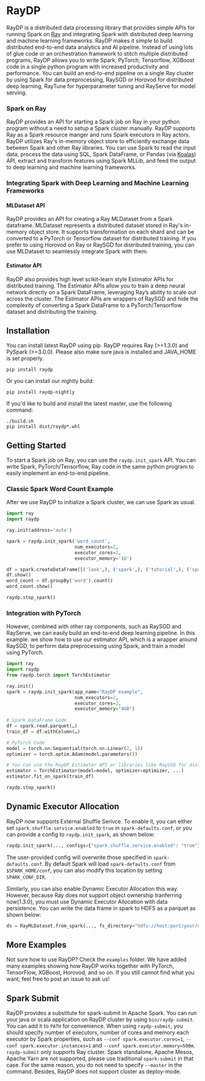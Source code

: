 # RayDP

RayDP is a distributed data processing library that provides simple APIs for running Spark on [Ray](https://github.com/ray-project/ray) and integrating Spark with distributed deep learning and machine learning frameworks. RayDP makes it simple to build distributed end-to-end data analytics and AI pipeline. Instead of using lots of glue code or an orchestration framework to stitch multiple distributed programs, RayDP allows you to write Spark, PyTorch, Tensorflow, XGBoost code in a single python program with increased productivity and performance. You can build an end-to-end pipeline on a single Ray cluster by using Spark for data preprocessing, RaySGD or Horovod for distributed deep learning, RayTune for hyperparameter tuning and RayServe for model serving.

### Spark on Ray

RayDP provides an API for starting a Spark job on Ray in your python program without a need to setup a Spark cluster manually. RayDP supports Ray as a Spark resource manger and runs Spark executors in Ray actors. RayDP utilizes Ray's in-memory object store to efficiently exchange data between Spark and other Ray libraries. You can use Spark to read the input data, process the data using SQL, Spark DataFrame, or Pandas (via [Koalas](https://github.com/databricks/koalas)) API, extract and transform features using Spark MLLib, and feed the output to deep learning and machine learning frameworks.

### Integrating Spark with Deep Learning and Machine Learning Frameworks

#### MLDataset API
RayDP provides an API for creating a Ray MLDataset from a Spark dataframe. MLDataset represents a distributed dataset stored in Ray's in-memory object store. It supports transformation on each shard and can be converted to a PyTorch or Tensorflow dataset for distributed training. If you prefer to using Horovod on Ray or RaySGD for distributed training, you can use MLDataset to seamlessly integrate Spark with them.

#### Estimator API
RayDP also provides high level scikit-learn style Estimator APIs for distributed training. The Estimator APIs allow you to train a deep neural network directly on a Spark DataFrame, leveraging Ray’s ability to scale out across the cluster. The Estimator APIs are wrappers of RaySGD and hide the complexity of converting a Spark DataFrame to a PyTorch/Tensorflow dataset and distributing the training.

## Installation


You can install latest RayDP using pip. RayDP requires Ray (>=1.3.0) and PySpark (>=3.0.0). Please also make sure java is installed and JAVA_HOME is set properly.
```shell
pip install raydp
```

Or you can install our nightly build:
```shell
pip install raydp-nightly
```

If you'd like to build and install the latest master, use the following command:

```shell
./build.sh
pip install dist/raydp*.whl
```

## Getting Started
To start a Spark job on Ray, you can use the `raydp.init_spark` API. You can write Spark, PyTorch/Tensorflow, Ray code in the same python program to easily implement an end-to-end pipeline.

### Classic Spark Word Count Example
After we use RayDP to initialize a Spark cluster, we can use Spark as usual. 
```python
import ray
import raydp

ray.init(address='auto')

spark = raydp.init_spark('word_count',
                         num_executors=2,
                         executor_cores=2,
                         executor_memory='1G')

df = spark.createDataFrame([('look',), ('spark',), ('tutorial',), ('spark',), ('look', ), ('python', )], ['word'])
df.show()
word_count = df.groupBy('word').count()
word_count.show()

raydp.stop_spark()
```

### Integration with PyTorch
However, combined with other ray components, such as RaySGD and RayServe, we can easily build an end-to-end deep learning pipeline. In this example. we show how to use our estimator API, which is a wrapper around RaySGD, to perform data preprocessing using Spark, and train a model using PyTorch.
```python
import ray
import raydp
from raydp.torch import TorchEstimator

ray.init()
spark = raydp.init_spark(app_name="RayDP example",
                         num_executors=2,
                         executor_cores=2,
                         executor_memory="4GB")
                         
# Spark DataFrame Code 
df = spark.read.parquet(…) 
train_df = df.withColumn(…)

# PyTorch Code 
model = torch.nn.Sequential(torch.nn.Linear(2, 1)) 
optimizer = torch.optim.Adam(model.parameters())

# You can use the RayDP Estimator API or libraries like RaySGD for distributed training.
estimator = TorchEstimator(model=model, optimizer=optimizer, ...) 
estimator.fit_on_spark(train_df)

raydp.stop_spark()
```

## Dynamic Executor Allocation
RayDP now supports External Shuffle Serivce. To enable it, you can either set `spark.shuffle.service.enabled` to `true` in `spark-defaults.conf`, or you can provide a config to `raydp.init_spark`, as shown below:
```python
raydp.init_spark(..., configs={"spark.shuffle.service.enabled": "true"})
```
The user-provided config will overwrite those specified in `spark-defaults.conf`. By default Spark will load `spark-defaults.conf` from `$SPARK_HOME/conf`, you can also modify this location by setting `SPARK_CONF_DIR`.

Similarly, you can also enable Dynamic Executor Allocation this way. However, because Ray does not support object ownership tranferring now(1.3.0), you must use Dynamic Executor Allocation with data persistence. You can write the data frame in spark to HDFS as a parquet as shown below:
```python
ds = RayMLDataset.from_spark(..., fs_directory="hdfs://host:port/your/directory")
```

## More Examples
Not sure how to use RayDP? Check the `examples` folder. We have added many examples showing how RayDP works together with PyTorch, TensorFlow, XGBoost, Horovod, and so on. If you still cannot find what you want, feel free to post an issue to ask us!

## Spark Submit
RayDP provides a substitute for spark-submit in Apache Spark. You can run your java or scala application on RayDP cluster by using `bin/raydp-submit`. You can add it to `PATH` for convenience. When using `raydp-submit`, you should specify number of executors, number of cores and memory each executor by Spark properties, such as `--conf spark.executor.cores=1`, `--conf spark.executor.instances=1` and `--conf spark.executor.memory=500m`. `raydp-submit` only supports Ray cluster. Spark standalone, Apache Mesos, Apache Yarn are not supported, please use traditional `spark-submit` in that case. For the same reason, you do not need to specify `--master` in the command. Besides, RayDP does not support cluster as deploy-mode.
